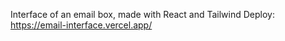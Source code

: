 Interface of an email box, made with React and Tailwind
Deploy: https://email-interface.vercel.app/

